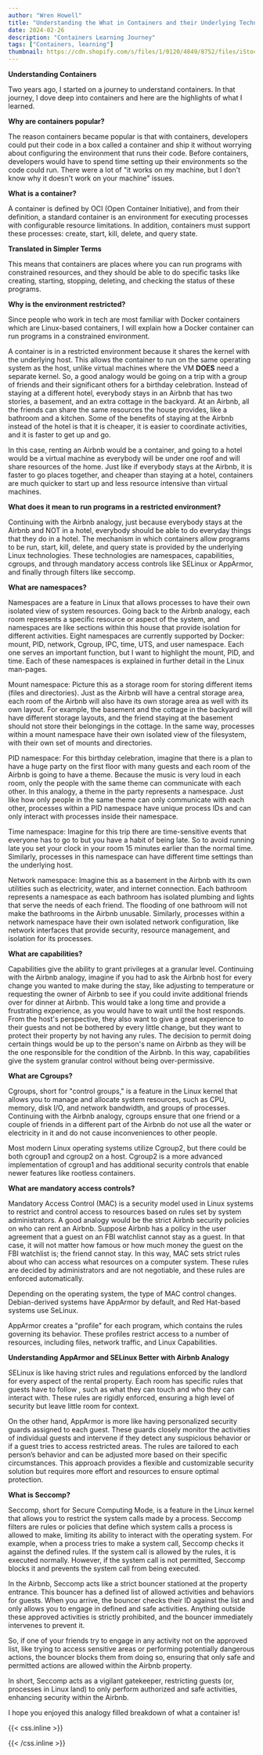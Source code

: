 ```yaml
---
author: "Wren Howell"
title: "Understanding the What in Containers and their Underlying Technology"
date: 2024-02-26
description: "Containers Learning Journey"
tags: ["Containers, learning"]
thumbnail: https://cdn.shopify.com/s/files/1/0120/4849/8752/files/iStock-1284852950_480x480.jpg?v=1618857709
---
```

**Understanding Containers**

Two years ago, I started on a journey to understand containers. In that journey, I dove deep into containers and here are the highlights of what I learned.

**Why are containers popular?**

The reason containers became popular is that with containers, developers could put their code in a box called a container and ship it without worrying about configuring the environment that runs their code. Before containers, developers would have to spend time setting up their environments so the code could run. There were a lot of "it works on my machine, but I don't know why it doesn't work on your machine" issues. 

**What is a container?**

A container is defined by OCI (Open Container Initiative), and from their definition, a standard container is an environment for executing processes with configurable resource limitations. In addition, containers must support these processes: create, start, kill, delete, and query state. 

**Translated in Simpler Terms**

This means that containers are places where you can run programs with constrained resources, and they should be able to do specific tasks like creating, starting, stopping, deleting, and checking the status of these programs.

**Why is the environment restricted?**

Since people who work in tech are most familiar with Docker containers which are Linux-based containers, I will explain how a Docker container can run programs in a constrained environment. 

A container is in a restricted environment because it shares the kernel with the underlying host. This allows the container to run on the same operating system as the host, unlike virtual machines where the VM **DOES** need a separate kernel. So, a good analogy would be going on a trip with a group of friends and their significant others for a birthday celebration. Instead of staying at a different hotel, everybody stays in an Airbnb that has two stories, a basement, and an extra cottage in the backyard. At an Airbnb, all the friends can share the same resources the house provides, like a bathroom and a kitchen. Some of the benefits of staying at the Airbnb instead of the hotel is that it is cheaper, it is easier to coordinate activities, and it is faster to get up and go.

In this case, renting an Airbnb would be a container, and going to a hotel would be a virtual machine as everybody will be under one roof and will share resources of the home. Just like if everybody stays at the Airbnb, it is faster to go places together, and cheaper than staying at a hotel, containers are much quicker to start up and less resource intensive than virtual machines. 

**What does it mean to run programs in a restricted environment?**

Continuing with the Airbnb analogy, just because everybody stays at the Airbnb and NOT in a hotel, everybody should be able to do everyday things that they do in a hotel. The mechanism in which containers allow programs to be run, start, kill, delete, and query state is provided by the underlying Linux technologies. These technologies are namespaces, capabilities, cgroups, and through mandatory access controls like SELinux or AppArmor, and finally through filters like seccomp. 

**What are namespaces?**

Namespaces are a feature in Linux that allows processes to have their own isolated view of system resources. Going back to the Airbnb analogy, each room represents a specific resource or aspect of the system, and namespaces are like  sections within this house that provide isolation for different activities. Eight namespaces are currently supported by Docker: mount, PID, network, Cgroup, IPC, time, UTS, and user namespace. Each one serves an important function, but I want to highlight the mount, PID, and time. Each of these namespaces is explained in further detail in the Linux man-pages. 

Mount namespace: Picture this as a storage room for storing different items (files and directories). Just as the Airbnb will have a central storage area, each room of the Airbnb will also have its own storage area as well with its own layout. For example, the basement and the cottage in the backyard will have different storage layouts, and the friend staying at the basement should not store their belongings in the cottage. In the same way, processes within a mount namespace have their own isolated view of the filesystem, with their own set of mounts and directories.

PID namespace: For this birthday celebration, imagine that there is a plan to have a huge party on the first floor with many guests and each room of the Airbnb is going to have a theme. Because the music is very loud in each room, only the people with the same theme can communicate with each other. In this analogy, a theme in the party represents a namespace. Just like how only people in the same theme can only communicate with each other, processes within a PID namespace have unique process IDs and can only interact with processes inside their namespace.

Time namespace: Imagine for this trip there are time-sensitive events that everyone has to go to but you have a habit of being late. So to avoid running late you set your clock in your room 15 minutes earlier than the normal time. Similarly, processes in this namespace can have different time settings than the underlying host.




Network namespace: Imagine this as a basement in the Airbnb with its own utilities such as electricity, water, and internet connection. Each bathroom represents a namespace as each bathroom has isolated plumbing and lights that serve the needs of each friend. The flooding of one bathroom will not make the bathrooms in the Airbnb unusable. Similarly, processes within a network namespace have their own isolated network configuration, like network interfaces that provide security, resource management, and isolation for its processes. 


**What are capabilities?**

Capabilities give the ability to grant privileges at a granular level. Continuing with the Airbnb analogy, imagine if you had to ask the Airbnb host for every change you wanted to make during the stay, like adjusting to temperature or requesting the owner of Airbnb to see if you could invite additional friends over for dinner at Airbnb. This would take a long time and provide a frustrating experience, as you would have to wait until the host responds. From the host's perspective, they also want to give a great experience to their guests and not be bothered by every little change, but they want to protect their property by not having any rules. The decision to permit doing certain things would be up to the person's name on Airbnb as they will be the one responsible for the condition of the Airbnb. In this way, capabilities give the system granular control without being over-permissive.   

**What are Cgroups?**

Cgroups, short for "control groups," is a feature in the Linux kernel that allows you to manage and allocate system resources, such as CPU, memory, disk I/O, and network bandwidth, and groups of processes. Continuing with the Airbnb analogy, cgroups ensure that one friend or a couple of friends in a different part of the Airbnb do not use all the water or electricity in it and do not cause inconveniences to other people. 

Most modern Linux operating systems utilize Cgroup2, but there could be both cgroup1 and cgroup2 on a host. Cgroup2 is a more advanced implementation of cgroup1 and has additional security controls that enable newer features like rootless containers. 

**What are mandatory access controls?**

Mandatory Access Control (MAC) is a security model used in Linux systems to restrict and control access to resources based on rules set by system administrators. A good analogy would be the strict Airbnb security policies on who can rent an Airbnb. Suppose Airbnb has a policy in the user agreement that a guest on an FBI watchlist cannot stay as a guest. In that case, it will not matter how famous or how much money the guest on the FBI watchlist is; the friend cannot stay. In this way, MAC sets strict rules about who can access what resources on a computer system. These rules are decided by administrators and are not negotiable, and these rules are enforced automatically. 

Depending on the operating system, the type of MAC control changes. Debian-derived systems have AppArmor by default, and Red Hat-based systems use SeLinux.

AppArmor creates a "profile" for each program, which contains the rules governing its behavior. These profiles restrict access to a number of resources, including files, network traffic, and Linux Capabilities.

**Understanding AppArmor and SELinux Better with Airbnb Analogy**

SELinux is like having strict rules and regulations enforced by the landlord for every aspect of the rental property. Each room has specific rules that guests have to follow , such as what they can touch and who they can interact with. These rules are rigidly enforced, ensuring a high level of security but leave little room for context.

On the other hand, AppArmor is more like having personalized security guards assigned to each guest. These guards closely monitor the activities of individual guests and intervene if they detect any suspicious behavior or if a guest tries to access restricted areas. The rules are tailored to each person’s behavior and can be adjusted more based on their specific circumstances. This approach provides a flexible and customizable security solution but requires more effort and resources to ensure optimal protection.

**What is Seccomp?**

Seccomp, short for Secure Computing Mode, is a feature in the Linux kernel that allows you to restrict the system calls made by a process. Seccomp filters are rules or policies that define which system calls a process is allowed to make, limiting its ability to interact with the operating system. For example, when a process tries to make a system call, Seccomp checks it against the defined rules. If the system call is allowed by the rules, it is executed normally. However, if the system call is not permitted, Seccomp blocks it and prevents the system call from being executed.

In the Airbnb, Seccomp acts like a strict bouncer stationed at the property entrance. This bouncer has a defined list of allowed activities and behaviors for guests. When you arrive, the bouncer checks their ID against the list and only allows you to engage in defined and safe activities. Anything outside these approved activities is strictly prohibited, and the bouncer immediately intervenes to prevent it.

So, if one of your friends try to engage in any activity not on the approved list, like trying to access sensitive areas or performing potentially dangerous actions, the bouncer blocks them from doing so, ensuring that only safe and permitted actions are allowed within the Airbnb property.


In short, Seccomp acts as a vigilant gatekeeper, restricting guests (or, processes in Linux land) to only perform authorized and safe activities, enhancing security within the Airbnb.

I hope you enjoyed this analogy filled breakdown of what a container is!




{{< css.inline >}}

<style>
.emojify {
	font-family: Apple Color Emoji, Segoe UI Emoji, NotoColorEmoji, Segoe UI Symbol, Android Emoji, EmojiSymbols;
	font-size: 2rem;
	vertical-align: middle;
}
@media screen and (max-width:650px) {
  .nowrap {
    display: block;
    margin: 25px 0;
  }
}
{{ $image := $resource.Fit "600x400" }}
</style>

{{< /css.inline >}}
